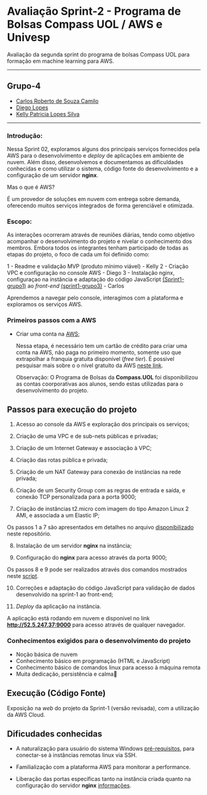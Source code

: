 # Avaliação Sprint-2 - Programa de Bolsas Compass UOL / AWS e Univesp

Avaliação da segunda sprint do programa de bolsas Compass UOL para formação em machine learning para AWS.

***
## Grupo-4

- [Carlos Roberto de Souza Camilo](https://github.com/crobertocamilo)
- [Diego Lopes](https://github.com/Diegox0301)
- [Kelly Patricia Lopes Silva](https://github.com/KellyPLSilva)

***
### Introdução:

Nessa Sprint 02, exploramos alguns dos principais serviços fornecidos pela AWS para o desenvolvimento e *deploy* de aplicações em ambiente de nuvem. 
Além disso, desenvolvemos e documentamos as dificuldades conhecidas e como utilizar o sistema, código fonte do desenvolvimento e a configuração de um servidor **nginx**.

Mas o que é AWS? 

É um provedor de soluções em nuvem com entrega sobre demanda, oferecendo muitos serviços integrados de forma gerenciável e otimizada.  

### Escopo:

As interações ocorreram através de reuniões diárias, tendo como objetivo acompanhar o desenvolvimento do projeto e nivelar o conhecimento dos membros. Embora todos os integrantes tenham participado de todas as etapas do projeto, o foco de cada um foi definido como:

1 - Readme e validação MVP (produto mínimo viável) - Kelly
2 - Criação VPC e configuração no console AWS - Diego
3 - Instalação nginx, configuraçao na instância e adaptação do código JavaScript [(Sprint1-grupo1)](https://github.com/Compass-pb-aws-2023-Univesp/sprint-1-pb-aws-univesp/tree/grupo-1) ao *front-end* [(sprint1-grupo3)](https://github.com/Compass-pb-aws-2023-Univesp/sprint-1-pb-aws-univesp/tree/grupo-3)  - Carlos

Aprendemos a navegar pelo console, interagimos com a plataforma e exploramos os serviços AWS.
### Primeiros passos com a AWS

-  Criar uma conta na [AWS](https://aws.amazon.com/pt/);

      Nessa etapa, é necessário tem um cartão de crédito para criar uma conta na AWS, não paga no primeiro momento, somente uso que extrapolhar a franquia gratuita disponível (*free tier*). 
      É possivel pesquisar mais sobre o o nível gratuito da  AWS [neste link](https://aws.amazon.com/pt/free/free-tier-faqs/). 
      
      Observação: O Programa de Bolsas da **Compass.UOL** foi disponibilizou as contas coorporativas aos alunos, sendo estas utilizadas para o desenvolvimento do projeto. 

## Passos para execução do projeto 

1. Acesso ao console da AWS e exploração dos principais os serviços;

2. Criação de uma VPC e de sub-nets públicas e privadas;

3. Criação de um Internet Gateway e associação à VPC;

4. Criação das rotas pública e privada;

5. Criação de um NAT Gateway para conexão de instâncias na rede privada; 

6. Criação de um Security Group com as regras de entrada e saída, e conexão TCP personalizada para a porta 9000; 

7. Criação de instâncias t2.micro com imagem do tipo Amazon Linux 2 AMI, e associada a um Elastic IP;

Os passos 1 a 7 são apresentados em detalhes no arquivo [disponibilizado](https://github.com/Compass-pb-aws-2023-Univesp/sprint-2-pb-aws-univesp/blob/grupo-4/files/AWS.pdf) neste repositório.

8. Instalação de um servidor **nginx** na instância;

9. Configuração do **nginx** para acesso através da porta 9000; 

Os passos 8 e 9 pode ser realizados através dos comandos mostrados neste [script](https://github.com/Compass-pb-aws-2023-Univesp/sprint-2-pb-aws-univesp/blob/grupo-4/files/instalar_nginx.sh).

10. Correções e adaptação do código JavaScript para validação de dados desenvolvido na sprint-1 ao front-end;

11. *Deploy* da aplicação na instância.

A aplicação está rodando em nuvem e disponível no link **http://52.5.247.37:9000** para acesso através de qualquer navegador.

### Conhecimentos exigidos para o desenvolvimento do projeto

- Noção básica de nuvem 
- Conhecimento básico em programação (HTML e JavaScript)
- Conhecimento básico de comandos linux para acesso à máquina remota
- Muita dedicação, persistência e calma🙂

## Execução (Código Fonte)

Exposição na *web* do projeto da Sprint-1 (versão revisada), com a utilização da AWS Cloud.

## Dificudades conhecidas 

- A naturalização para usuário do sistema Windows [pré-requisitos](https://docs.aws.amazon.com/pt_br/AWSEC2/latest/WindowsGuide/connecting_to_windows_instance.html#rdp-prereqs), para conectar-se à instâncias remotas linux via SSH.

- Familialização com a plataforma AWS para monitorar a performance.

- Liberação das portas específicas tanto na instância criada quanto na configuração do servidor **nginx** [informações](https://docs.aws.amazon.com/pt_br/AWSEC2/latest/WindowsGuide/ConfigurePortsAndEndpoints.html).









